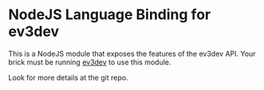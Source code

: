 NodeJS Language Binding for ev3dev 
=============

This is a NodeJS module that exposes the features of the ev3dev API. Your brick must be running [ev3dev](http://github.com/ev3dev/ev3dev) to use this module.

Look for more details at the git repo.

